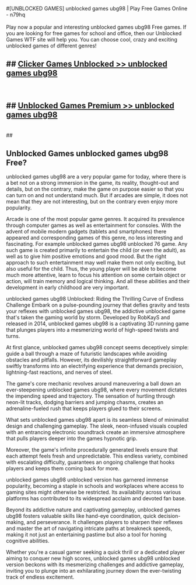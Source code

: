 #[UNBLOCKED GAMES] unblocked games ubg98 | Play Free Games Online - n79hq <br>
<br>
Play now a popular and interesting unblocked games ubg98 Free games. If you are looking for free games for school and office, then our Unblocked Games WTF site will help you. You can choose cool, crazy and exciting unblocked games of different genres!


## ##  [Clicker Games Unblocked >> unblocked games ubg98](http://freeplayer.one?title=unblocked_games_ubg98&ref=22)
  <br>

##  ## [Unblocked Games Premium >> unblocked games ubg98](http://freeplayer.one?title=unblocked_games_ubg98&ref=22)
  <br>
  ##



## Unblocked Games unblocked games ubg98 Free?

unblocked games ubg98 are a very popular game for today, where there is a bet not on a strong immersion in the game, its reality, thought-out and details, but on the contrary, make the game on purpose easier so that you can turn on and not understand much. But if arcades are simple, it does not mean that they are not interesting, but on the contrary even enjoy more popularity.

Arcade is one of the most popular game genres. It acquired its prevalence through computer games as well as entertainment for consoles. With the advent of mobile modern gadgets (tablets and smartphones) there appeared and corresponding games of this genre, no less interesting and fascinating. For example unblocked games ubg98 unblocked 76 game. Any such game is created primarily to entertain the child (or even the adult), as well as to give him positive emotions and good mood. But the right approach to such entertainment may well make them not only exciting, but also useful for the child. Thus, the young player will be able to become much more attentive, learn to focus his attention on some certain object or action, will train memory and logical thinking. And all these abilities and their development in early childhood are very important.

unblocked games ubg98 Unblocked: Riding the Thrilling Curve of Endless Challenge
Embark on a pulse-pounding journey that defies gravity and tests your reflexes with unblocked games ubg98, the addictive unblocked game that's taken the gaming world by storm. Developed by RobKayS and released in 2014, unblocked games ubg98 is a captivating 3D running game that plunges players into a mesmerizing world of high-speed twists and turns.

At first glance, unblocked games ubg98 concept seems deceptively simple: guide a ball through a maze of futuristic landscapes while avoiding obstacles and pitfalls. However, its devilishly straightforward gameplay swiftly transforms into an electrifying experience that demands precision, lightning-fast reactions, and nerves of steel.

The game's core mechanic revolves around maneuvering a ball down an ever-steepening unblocked games ubg98, where every movement dictates the impending speed and trajectory. The sensation of hurtling through neon-lit tracks, dodging barriers and jumping chasms, creates an adrenaline-fueled rush that keeps players glued to their screens.

What sets unblocked games ubg98 apart is its seamless blend of minimalist design and challenging gameplay. The sleek, neon-infused visuals coupled with an entrancing electronic soundtrack create an immersive atmosphere that pulls players deeper into the games hypnotic grip.

Moreover, the game's infinite procedurally generated levels ensure that each attempt feels fresh and unpredictable. This endless variety, combined with escalating difficulty, guarantees an ongoing challenge that hooks players and keeps them coming back for more.

unblocked games ubg98 unblocked version has garnered immense popularity, becoming a staple in schools and workplaces where access to gaming sites might otherwise be restricted. Its availability across various platforms has contributed to its widespread acclaim and devoted fan base.

Beyond its addictive nature and captivating gameplay, unblocked games ubg98 fosters valuable skills like hand-eye coordination, quick decision-making, and perseverance. It challenges players to sharpen their reflexes and master the art of navigating intricate paths at breakneck speeds, making it not just an entertaining pastime but also a tool for honing cognitive abilities.

Whether you're a casual gamer seeking a quick thrill or a dedicated player aiming to conquer new high scores, unblocked games ubg98 unblocked version beckons with its mesmerizing challenges and addictive gameplay, inviting you to plunge into an exhilarating journey down the ever-twisting track of endless excitement.
